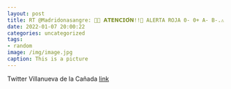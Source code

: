 ```yaml
---
layout: post
title: RT @Madridonasangre: 📢📢 𝗔𝗧𝗘𝗡𝗖𝗜𝗢́𝗡!!🔴 ALERTA ROJA 0- 0+ A- B-.⚠️ Alerta amarilla A-.▶️ Acude a donar 𝗬𝗔.📍Centro de Transfus...
date: 2022-01-07 20:00:22
categories: uncategorized
tags:
- random
image: /img/image.jpg
caption: This is a picture
---
```

Twitter Villanueva de la Cañada [link](https://twitter.com/AytoVDLCanada/status/1479445781593612288)
